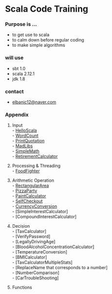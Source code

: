 # Scala Code Training

### Purpose is ...

 * to get use to scala
 * to calm down before regular coding
 * to make simple algorithms

### will use

 * sbt 1.0
 * scala 2.12.1
 * jdk 1.8

### contact

 * elbanic12@naver.com


### Appendix

 1. Input
<br>- [HelloScala](https://github.com/elbanic/ScalaTraining/tree/master/helloscala)
<br>- [WordCount](https://github.com/elbanic/ScalaTraining/tree/master/wordcount)
<br>- [PrintQuotation](https://github.com/elbanic/ScalaTraining/tree/master/printquotation)
<br>- [MadLibs](https://github.com/elbanic/ScalaTraining/tree/master/madlibs)
<br>- [SimpleMath](https://github.com/elbanic/ScalaTraining/tree/master/simplemath)
<br>- [RetirementCalculator](https://github.com/elbanic/ScalaTraining/tree/master/simplemath)

 2. Processing & Threading
<br>- [FoodFighter](https://github.com/elbanic/ScalaTraining/tree/master/foodfighter)

 3. Arithmetic Operation
<br>- [RectangularArea](https://github.com/elbanic/ScalaTraining/tree/master/rectangulararea)
<br>- [PizzaParty](https://github.com/elbanic/ScalaTraining/tree/master/pizzaparty)
<br>- [PaintCalculator](https://github.com/elbanic/ScalaTraining/tree/master/paintcalculator)
<br>- [SelfCheckout](https://github.com/elbanic/ScalaTraining/tree/master/selfcheckout)
<br>- [CurrencyConversion](https://github.com/elbanic/ScalaTraining/tree/master/currencyconversion)
<br>- [SimpleInterestCalculator]
<br>- [CompoundInterestCalculator]

 4. Decision
<br>- [TaxCalculator]
<br>- [VerifyPassword]
<br>- [LegallyDrivingAge]
<br>- [BloodAlcoholConcentrationCalculator]
<br>- [TemperatureConversion]
<br>- [BMICalculator]
<br>- [TaxCalculatorMultipleStats]
<br>- [ReplaceName that corresponds to a number]
<br>- [NumberComparison]
<br>- [CarTroubleShooting]

 5. Functions



